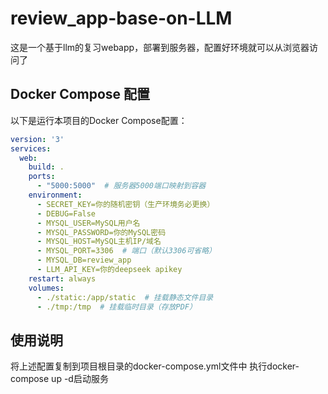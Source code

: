 # review_app-base-on-LLM
这是一个基于llm的复习webapp，部署到服务器，配置好环境就可以从浏览器访问了
## Docker Compose 配置

以下是运行本项目的Docker Compose配置：

```yaml
version: '3'
services:
  web:
    build: .
    ports:
      - "5000:5000"  # 服务器5000端口映射到容器
    environment:
      - SECRET_KEY=你的随机密钥（生产环境务必更换）
      - DEBUG=False
      - MYSQL_USER=MySQL用户名
      - MYSQL_PASSWORD=你的MySQL密码
      - MYSQL_HOST=MySQL主机IP/域名
      - MYSQL_PORT=3306  # 端口（默认3306可省略）
      - MYSQL_DB=review_app 
      - LLM_API_KEY=你的deepseek apikey
    restart: always
    volumes:
      - ./static:/app/static  # 挂载静态文件目录
      - ./tmp:/tmp  # 挂载临时目录（存放PDF）
```

## 使用说明
将上述配置复制到项目根目录的docker-compose.yml文件中
执行docker-compose up -d启动服务
